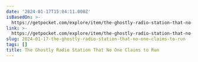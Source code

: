 ```yaml
---
date: '2024-01-17T15:04:11.000Z'
isBasedOn: >-
  https://getpocket.com/explore/item/the-ghostly-radio-station-that-no-one-claims-to-run?utm_source=pocket-newtab-en-us
link: >-
  https://getpocket.com/explore/item/the-ghostly-radio-station-that-no-one-claims-to-run?utm_source=pocket-newtab-en-us
slug: 2024-01-17-the-ghostly-radio-station-that-no-one-claims-to-run
tags: []
title: The Ghostly Radio Station That No One Claims to Run
---
```


